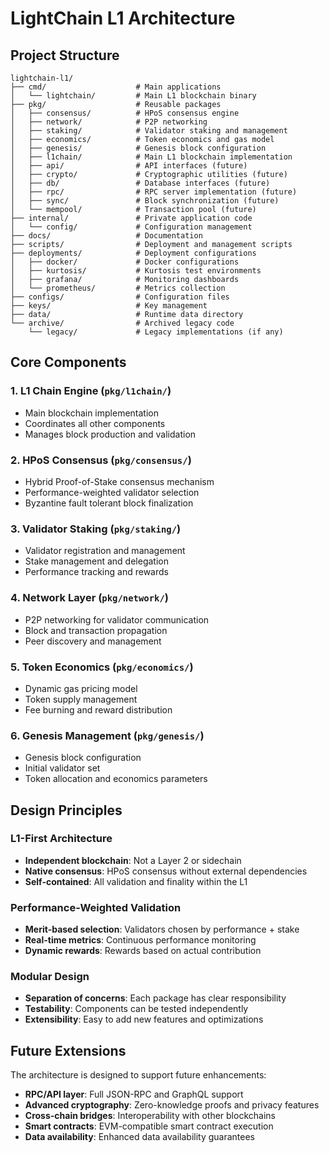 # LightChain L1 Architecture

## Project Structure

```
lightchain-l1/
├── cmd/                    # Main applications
│   └── lightchain/         # Main L1 blockchain binary
├── pkg/                    # Reusable packages
│   ├── consensus/          # HPoS consensus engine
│   ├── network/            # P2P networking
│   ├── staking/            # Validator staking and management
│   ├── economics/          # Token economics and gas model
│   ├── genesis/            # Genesis block configuration
│   ├── l1chain/            # Main L1 blockchain implementation
│   ├── api/                # API interfaces (future)
│   ├── crypto/             # Cryptographic utilities (future)
│   ├── db/                 # Database interfaces (future)
│   ├── rpc/                # RPC server implementation (future)
│   ├── sync/               # Block synchronization (future)
│   └── mempool/            # Transaction pool (future)
├── internal/               # Private application code
│   └── config/             # Configuration management
├── docs/                   # Documentation
├── scripts/                # Deployment and management scripts
├── deployments/            # Deployment configurations
│   ├── docker/             # Docker configurations
│   ├── kurtosis/           # Kurtosis test environments
│   ├── grafana/            # Monitoring dashboards
│   └── prometheus/         # Metrics collection
├── configs/                # Configuration files
├── keys/                   # Key management
├── data/                   # Runtime data directory
└── archive/                # Archived legacy code
    └── legacy/             # Legacy implementations (if any)
```

## Core Components

### 1. L1 Chain Engine (`pkg/l1chain/`)
- Main blockchain implementation
- Coordinates all other components
- Manages block production and validation

### 2. HPoS Consensus (`pkg/consensus/`)
- Hybrid Proof-of-Stake consensus mechanism
- Performance-weighted validator selection
- Byzantine fault tolerant block finalization

### 3. Validator Staking (`pkg/staking/`)
- Validator registration and management
- Stake management and delegation
- Performance tracking and rewards

### 4. Network Layer (`pkg/network/`)
- P2P networking for validator communication
- Block and transaction propagation
- Peer discovery and management

### 5. Token Economics (`pkg/economics/`)
- Dynamic gas pricing model
- Token supply management
- Fee burning and reward distribution

### 6. Genesis Management (`pkg/genesis/`)
- Genesis block configuration
- Initial validator set
- Token allocation and economics parameters

## Design Principles

### L1-First Architecture
- **Independent blockchain**: Not a Layer 2 or sidechain
- **Native consensus**: HPoS consensus without external dependencies
- **Self-contained**: All validation and finality within the L1

### Performance-Weighted Validation
- **Merit-based selection**: Validators chosen by performance + stake
- **Real-time metrics**: Continuous performance monitoring
- **Dynamic rewards**: Rewards based on actual contribution

### Modular Design
- **Separation of concerns**: Each package has clear responsibility
- **Testability**: Components can be tested independently
- **Extensibility**: Easy to add new features and optimizations

## Future Extensions

The architecture is designed to support future enhancements:

- **RPC/API layer**: Full JSON-RPC and GraphQL support
- **Advanced cryptography**: Zero-knowledge proofs and privacy features
- **Cross-chain bridges**: Interoperability with other blockchains
- **Smart contracts**: EVM-compatible smart contract execution
- **Data availability**: Enhanced data availability guarantees